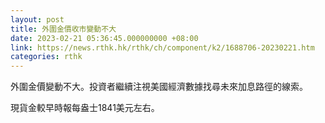 ```yaml
---
layout: post
title: 外圍金價收市變動不大
date: 2023-02-21 05:36:45.000000000 +08:00
link: https://news.rthk.hk/rthk/ch/component/k2/1688706-20230221.htm
categories: rthk
---
```


外圍金價變動不大。投資者繼續注視美國經濟數據找尋未來加息路徑的線索。

現貨金較早時報每盎士1841美元左右。
